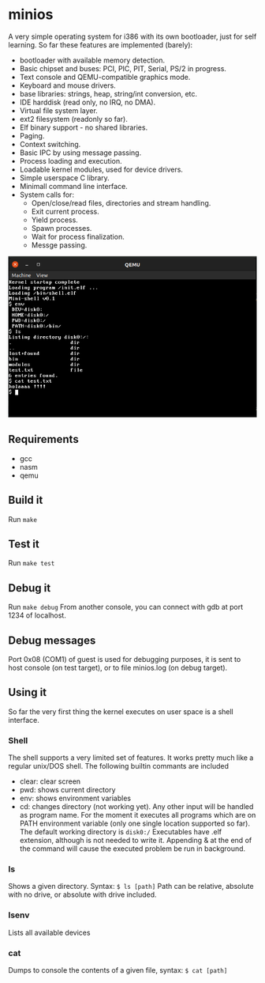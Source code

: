 # minios
A very simple operating system for i386 with its own bootloader, just for self learning.
So far these features are implemented (barely):
* bootloader with available memory detection.
* Basic chipset and buses: PCI, PIC, PIT, Serial, PS/2 in progress.
* Text console and QEMU-compatible graphics mode.
* Keyboard and mouse drivers.
* base libraries: strings, heap, string/int conversion, etc.
* IDE harddisk (read only, no IRQ, no DMA).
* Virtual file system layer.
* ext2 filesystem (readonly so far).
* Elf binary support - no shared libraries.
* Paging.
* Context switching.
* Basic IPC by using message passing.
* Process loading and execution.
* Loadable kernel modules, used for device drivers.
* Simple userspace C library.
* Minimall command line interface.
* System calls for:
  * Open/close/read files, directories and stream handling.
  * Exit current process.
  * Yield process.
  * Spawn processes.
  * Wait for process finalization.
  * Messge passing.

![screenshot](screenshot.png)

## Requirements
* gcc
* nasm
* qemu

## Build it
Run ```make```

## Test it
Run ```make test```

## Debug it
Run ```make debug```
From another console, you can connect with gdb at port 1234 of localhost.

## Debug messages
Port 0x08 (COM1) of guest is used for debugging purposes, it is sent to host console (on test target), or to file minios.log (on debug target).

## Using it
So far the very first thing the kernel executes on user space is a shell interface.

### Shell
The shell supports a very limited set of features. It works pretty much like a regular unix/DOS shell.
The following builtin commants are included
* clear: clear screen
* pwd: shows current directory
* env: shows environment variables
* cd: changes directory (not working yet).
Any other input will be handled as program name. For the moment it executes all programs which are on PATH environment variable (only one single location supported so far).
The default working directory is ```disk0:/```
Executables have .elf extension, although is not needed to write it.
Appending & at the end of the command will cause the executed problem be run in background.

### ls
Shows a given directory.
Syntax:
```$ ls [path]```
Path can be relative, absolute with no drive, or absolute with drive included.

### lsenv
Lists all available devices

### cat
Dumps to console the contents of a given file, syntax:
```$ cat [path]```
